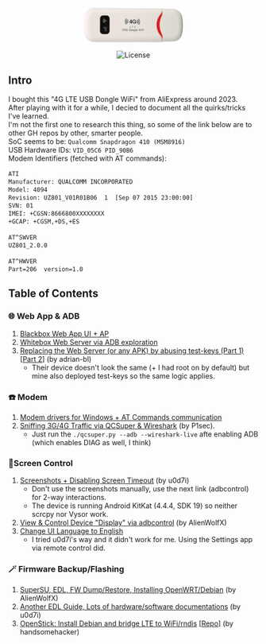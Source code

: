 <br /> <p align="center"><a href="https://github.com/theXappy/UZ801-LTE-USB-MODEM" target="_blank"><img src="img/4g_lte.png" width="200"></a></p>

<p align="center"><img src="https://img.shields.io/packagist/l/laravel/framework" alt="License"></a>
</p>

## Intro
I bought this "4G LTE USB Dongle WiFi" from AliExpress around 2023.  
After playing with it for a while, I decied to document all the quirks/tricks I've learned.  
I'm not the first one to research this thing, so some of the link below are to other GH repos by other, smarter people.  
SoC seems to be: `Qualcomm Snapdragon 410 (MSM8916)`  
USB Hardware IDs: `VID_05C6 PID_90B6`  
Modem Identifiers (fetched with AT commands):
```
ATI
Manufacturer: QUALCOMM INCORPORATED
Model: 4094
Revision: UZ801_V01R01B06  1  [Sep 07 2015 23:00:00]
SVN: 01
IMEI: +CGSN:8666800XXXXXXXX
+GCAP: +CGSM,+DS,+ES

AT^SWVER
UZ801_2.0.0

AT^HWVER
Part=206  version=1.0
```

## Table of Contents
### 🌐 Web App & ADB
1. [Blackbox Web App UI + AP](Web_Interface.md)
2. [Whitebox Web Server via ADB exploration](Web_Server_ADB_exploration.md)
3. [Replacing the Web Server (or any APK) by abusing test-keys (Part 1)](https://www.blinkenlights.ch/ccms/posts/aliexpress-lte-1/) [[Part 2](https://www.blinkenlights.ch/ccms/posts/aliexpress-lte-2/)] (by adrian-bl)
   - Their device doesn't look the same (+ I had root on by default) but mine also deployed test-keys so the same logic applies.

### ☎️ Modem
1. [Modem drivers for Windows + AT Commands communication](Modem_AT_Commands.md)
2. [Sniffing 3G/4G Traffic via QCSuper & Wireshark](https://github.com/P1sec/QCSuper) (by P1sec).
   - Just run the `./qcsuper.py --adb --wireshark-live` afte enabling ADB (which enables DIAG as well, I think)

### 📱Screen Control
1. [Screenshots + Disabling Screen Timeout](https://github.com/u0d7i/uz801) (by u0d7i)
   - Don't use the screenshots manually, use the next link (adbcontrol) for 2-way interactions.
   - The device is running Android KitKat (4.4.4, SDK 19) so neither scrcpy nor Vysor work.
2. [View & Control Device "Display" via adbcontrol](https://github.com/AlienWolfX/UZ801-USB_MODEM?tab=readme-ov-file#view-device-display) (by AlienWolfX)
3. [Change UI Language to English](https://www.youtube.com/watch?v=8krFZxOXuiE)
   - I tried u0d7i's way and it didn't work for me. Using the Settings app via remote control did.

### 🪄 Firmware Backup/Flashing
1. [SuperSU, EDL, FW Dump/Restore, Installing OpenWRT/Debian](https://github.com/AlienWolfX/UZ801-USB_MODEM?tab=readme-ov-file#firmware-dump-and-restore) (by AlienWolfX)
2. [Another EDL Guide, Lots of hardware/software documentations](https://github.com/u0d7i/uz801) (by u0d7i)
3. [OpenStick: Install Debian and bridge LTE to WiFi/rndis](https://www.kancloud.cn/handsomehacker/openstick/2636505) [[Repo](https://github.com/OpenStick/OpenStick)] (by handsomehacker)


